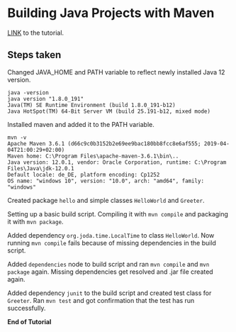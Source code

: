 # Building Java Projects with Maven

[LINK](https://spring.io/guides/gs/maven/) to the tutorial.

## Steps taken

Changed JAVA_HOME and PATH variable to reflect newly installed Java 12 version.

```
java -version
java version "1.8.0_191"
Java(TM) SE Runtime Environment (build 1.8.0_191-b12)
Java HotSpot(TM) 64-Bit Server VM (build 25.191-b12, mixed mode)
```

Installed maven and added it to the PATH variable.

```
mvn -v
Apache Maven 3.6.1 (d66c9c0b3152b2e69ee9bac180bb8fcc8e6af555; 2019-04-04T21:00:29+02:00)
Maven home: C:\Program Files\apache-maven-3.6.1\bin\..
Java version: 12.0.1, vendor: Oracle Corporation, runtime: C:\Program Files\Java\jdk-12.0.1
Default locale: de_DE, platform encoding: Cp1252
OS name: "windows 10", version: "10.0", arch: "amd64", family: "windows"
```

Created package `hello` and simple classes `HelloWorld` and `Greeter`.

Setting up a basic build script. Compiling it with `mvn compile` and packaging it with `mvn package`.

Added dependency `org.joda.time.LocalTime` to class `HelloWorld`. Now running `mvn compile` fails because of missing dependencies in the build script.

Added `dependencies` node to build script and ran `mvn compile` and `mvn package` again. Missing dependencies get resolved and .jar file created again.

Added dependency `junit` to the build script and created test class for `Greeter`. Ran `mvn test` and got confirmation that the test has run successfully.

**End of Tutorial**